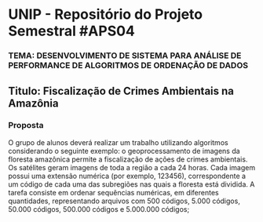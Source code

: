 # UNIP - Repositório do Projeto Semestral #APS04

### TEMA: DESENVOLVIMENTO DE SISTEMA PARA ANÁLISE DE PERFORMANCE DE ALGORITMOS DE ORDENAÇÃO DE DADOS

## Titulo: Fiscalização de Crimes Ambientais na Amazônia

### Proposta

O grupo de alunos deverá realizar um trabalho utilizando algoritmos
considerando o seguinte exemplo: o geoprocessamento de imagens da floresta
amazônica permite a fiscalização de ações de crimes ambientais. Os satélites
geram imagens de toda a região a cada 24 horas. Cada imagem possui uma
extensão numérica (por exemplo, 123456), correspondente a um código de
cada uma das subregiões nas quais a floresta está dividida. A tarefa consiste
em ordenar sequências numéricas, em diferentes quantidades, representando
arquivos com 500 códigos, 5.000 códigos, 50.000 códigos, 500.000 códigos e
5.000.000 códigos;
